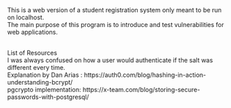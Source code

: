This is a web version of a student registration system only meant to be run on localhost.<br>
The main purpose of this program is to introduce and test vulnerabilities for web applications.

<br>
List of Resources <br>
I was always confused on how a user would authenticate if the salt was different every time.<br>
Explanation by Dan Arias : https://auth0.com/blog/hashing-in-action-understanding-bcrypt/ <br>
pgcrypto implementation: https://x-team.com/blog/storing-secure-passwords-with-postgresql/